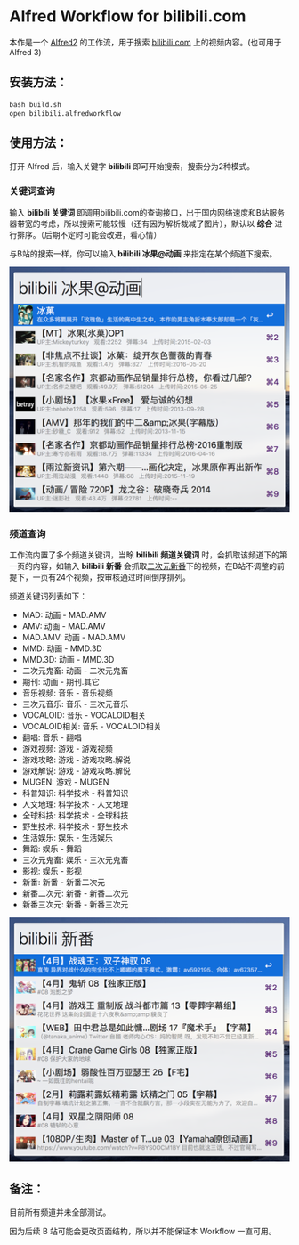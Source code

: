 
Alfred Workflow for bilibili.com
========================

本作是一个 [Alfred2](http://www.alfredapp.com/) 的工作流，用于搜索 [bilibili.com](http://bilibili.com) 上的视频内容。(也可用于 Alfred 3)

## 安装方法：

```shell
bash build.sh
open bilibili.alfredworkflow
```

## 使用方法：

打开 Alfred 后，输入关键字 **bilibili** 即可开始搜索，搜索分为2种模式。

### 关键词查询

输入 **bilibili 关键词** 即调用bilibili.com的查询接口，出于国内网络速度和B站服务器带宽的考虑，所以搜索可能较慢（还有因为解析裁减了图片），默认以 **综合** 进行排序。（后期不定时可能会改进，看心情）

与B站的搜索一样，你可以输入 **bilibili 冰果@动画** 来指定在某个频道下搜索。

![关键词查询](screen-capture/search-keywords.png)

### 频道查询

工作流内置了多个频道关键词，当畭 **bilibili 频道关键词** 时，会抓取该频道下的第一页的内容，如输入 **bilibili 新番** 会抓取[二次元新番](http://www.bilibili.com/video/bangumi-two-1.html)下的视频，在B站不调整的前提下，一页有24个视频，按审核通过时间倒序排列。

频道关键词列表如下：

- MAD: 动画 - MAD.AMV
- AMV: 动画 - MAD.AMV
- MAD.AMV: 动画 - MAD.AMV
- MMD: 动画 - MMD.3D
- MMD.3D: 动画 - MMD.3D
- 二次元鬼畜: 动画 - 二次元鬼畜
- 期刊: 动画 - 期刊.其它
- 音乐视频: 音乐 - 音乐视频
- 三次元音乐: 音乐 - 三次元音乐
- VOCALOID: 音乐 - VOCALOID相关
- VOCALOID相关: 音乐 - VOCALOID相关
- 翻唱: 音乐 - 翻唱
- 游戏视频: 游戏 - 游戏视频
- 游戏攻略: 游戏 - 游戏攻略.解说
- 游戏解说: 游戏 - 游戏攻略.解说
- MUGEN: 游戏 - MUGEN
- 科普知识: 科学技术 - 科普知识
- 人文地理: 科学技术 - 人文地理
- 全球科技: 科学技术 - 全球科技
- 野生技术: 科学技术 - 野生技术
- 生活娱乐: 娱乐 - 生活娱乐
- 舞蹈: 娱乐 - 舞蹈
- 三次元鬼畜: 娱乐 - 三次元鬼畜
- 影视: 娱乐 - 影视
- 新番: 新番 - 新番二次元
- 新番二次元: 新番 - 新番二次元
- 新番三次元: 新番 - 新番三次元

![频道查询](screen-capture/search-channel.png)

## 备注：

目前所有频道并未全部测试。

因为后续 B 站可能会更改页面结构，所以并不能保证本 Workflow 一直可用。